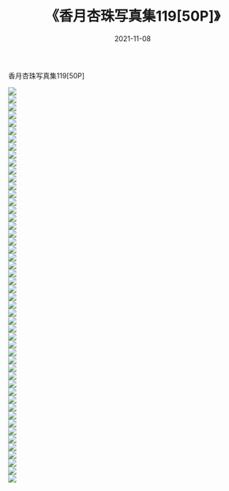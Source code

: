 ﻿---
layout: post
title:  《香月杏珠写真集119[50P]》
date:   2021-11-08
img: http://pic.660000.xyz/1:/性感/2021/香月杏珠写真集119[50P]/000.jpg
categories: [美女, 清纯, 唯美]
---

香月杏珠写真集119[50P]

  ![](http://pic.660000.xyz/1:/性感/2021/香月杏珠写真集119[50P]/001.jpg) <br> ![](http://pic.660000.xyz/1:/性感/2021/香月杏珠写真集119[50P]/002.jpg) <br> ![](http://pic.660000.xyz/1:/性感/2021/香月杏珠写真集119[50P]/003.jpg) <br> ![](http://pic.660000.xyz/1:/性感/2021/香月杏珠写真集119[50P]/004.jpg) <br> ![](http://pic.660000.xyz/1:/性感/2021/香月杏珠写真集119[50P]/005.jpg) <br> ![](http://pic.660000.xyz/1:/性感/2021/香月杏珠写真集119[50P]/006.jpg) <br> ![](http://pic.660000.xyz/1:/性感/2021/香月杏珠写真集119[50P]/007.jpg) <br> ![](http://pic.660000.xyz/1:/性感/2021/香月杏珠写真集119[50P]/008.jpg) <br> ![](http://pic.660000.xyz/1:/性感/2021/香月杏珠写真集119[50P]/009.jpg) <br> ![](http://pic.660000.xyz/1:/性感/2021/香月杏珠写真集119[50P]/010.jpg) <br> ![](http://pic.660000.xyz/1:/性感/2021/香月杏珠写真集119[50P]/011.jpg) <br> ![](http://pic.660000.xyz/1:/性感/2021/香月杏珠写真集119[50P]/012.jpg) <br> ![](http://pic.660000.xyz/1:/性感/2021/香月杏珠写真集119[50P]/013.jpg) <br> ![](http://pic.660000.xyz/1:/性感/2021/香月杏珠写真集119[50P]/014.jpg) <br> ![](http://pic.660000.xyz/1:/性感/2021/香月杏珠写真集119[50P]/015.jpg) <br> ![](http://pic.660000.xyz/1:/性感/2021/香月杏珠写真集119[50P]/016.jpg) <br> ![](http://pic.660000.xyz/1:/性感/2021/香月杏珠写真集119[50P]/017.jpg) <br> ![](http://pic.660000.xyz/1:/性感/2021/香月杏珠写真集119[50P]/018.jpg) <br> ![](http://pic.660000.xyz/1:/性感/2021/香月杏珠写真集119[50P]/019.jpg) <br> ![](http://pic.660000.xyz/1:/性感/2021/香月杏珠写真集119[50P]/020.jpg) <br> ![](http://pic.660000.xyz/1:/性感/2021/香月杏珠写真集119[50P]/021.jpg) <br> ![](http://pic.660000.xyz/1:/性感/2021/香月杏珠写真集119[50P]/022.jpg) <br> ![](http://pic.660000.xyz/1:/性感/2021/香月杏珠写真集119[50P]/023.jpg) <br> ![](http://pic.660000.xyz/1:/性感/2021/香月杏珠写真集119[50P]/024.jpg) <br> ![](http://pic.660000.xyz/1:/性感/2021/香月杏珠写真集119[50P]/025.jpg) <br> ![](http://pic.660000.xyz/1:/性感/2021/香月杏珠写真集119[50P]/026.jpg) <br> ![](http://pic.660000.xyz/1:/性感/2021/香月杏珠写真集119[50P]/027.jpg) <br> ![](http://pic.660000.xyz/1:/性感/2021/香月杏珠写真集119[50P]/028.jpg) <br> ![](http://pic.660000.xyz/1:/性感/2021/香月杏珠写真集119[50P]/029.jpg) <br> ![](http://pic.660000.xyz/1:/性感/2021/香月杏珠写真集119[50P]/030.jpg) <br> ![](http://pic.660000.xyz/1:/性感/2021/香月杏珠写真集119[50P]/031.jpg) <br> ![](http://pic.660000.xyz/1:/性感/2021/香月杏珠写真集119[50P]/032.jpg) <br> ![](http://pic.660000.xyz/1:/性感/2021/香月杏珠写真集119[50P]/033.jpg) <br> ![](http://pic.660000.xyz/1:/性感/2021/香月杏珠写真集119[50P]/034.jpg) <br> ![](http://pic.660000.xyz/1:/性感/2021/香月杏珠写真集119[50P]/035.jpg) <br> ![](http://pic.660000.xyz/1:/性感/2021/香月杏珠写真集119[50P]/036.jpg) <br> ![](http://pic.660000.xyz/1:/性感/2021/香月杏珠写真集119[50P]/037.jpg) <br> ![](http://pic.660000.xyz/1:/性感/2021/香月杏珠写真集119[50P]/038.jpg) <br> ![](http://pic.660000.xyz/1:/性感/2021/香月杏珠写真集119[50P]/039.jpg) <br> ![](http://pic.660000.xyz/1:/性感/2021/香月杏珠写真集119[50P]/040.jpg) <br> ![](http://pic.660000.xyz/1:/性感/2021/香月杏珠写真集119[50P]/041.jpg) <br> ![](http://pic.660000.xyz/1:/性感/2021/香月杏珠写真集119[50P]/042.jpg) <br> ![](http://pic.660000.xyz/1:/性感/2021/香月杏珠写真集119[50P]/043.jpg) <br> ![](http://pic.660000.xyz/1:/性感/2021/香月杏珠写真集119[50P]/044.jpg) <br> ![](http://pic.660000.xyz/1:/性感/2021/香月杏珠写真集119[50P]/045.jpg) <br> ![](http://pic.660000.xyz/1:/性感/2021/香月杏珠写真集119[50P]/046.jpg) <br> ![](http://pic.660000.xyz/1:/性感/2021/香月杏珠写真集119[50P]/047.jpg) <br> ![](http://pic.660000.xyz/1:/性感/2021/香月杏珠写真集119[50P]/048.jpg) <br> ![](http://pic.660000.xyz/1:/性感/2021/香月杏珠写真集119[50P]/049.jpg) <br> ![](http://pic.660000.xyz/1:/性感/2021/香月杏珠写真集119[50P]/050.jpg) <br>